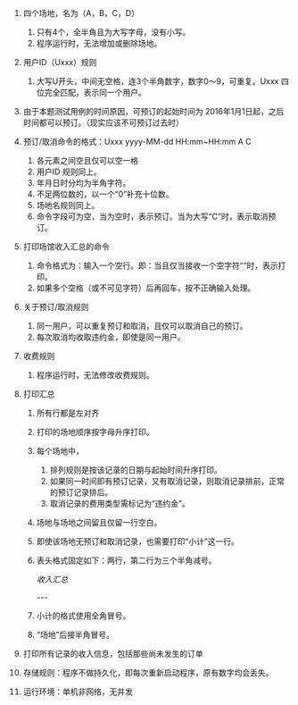 1. 四个场地，名为（A，B，C，D）

   1. 只有4个，全半角且为大写字母，没有小写。
   2. 程序运行时，无法增加或删除场地。

2. 用户ID（Uxxx）规则

   1. 大写U开头，中间无空格，连3个半角数字，数字0～9，可重复。Uxxx 四位完全匹配，表示同一个用户。

3. 由于本题测试用例的时间原因，可预订的起始时间为 2016年1月1日起，之后时间都可以预订。（现实应该不可预订过去时）

4. 预订/取消命令的格式：Uxxx yyyy-MM-dd HH:mm~HH:mm A C

   1. 各元素之间空且仅可以空一格
   2. 用户ID 规则同上。
   3. 年月日时分均为半角字符。
   4. 不足两位数的，以一个“0”补充十位数。
   5. 场地名规则同上。
   6. 命令字段可为空，当为空时，表示预订。当为大写“C”时，表示取消预订。

5. 打印场馆收入汇总的命令

   1. 命令格式为：输入一个空行。即：当且仅当接收一个空字符“”时，表示打印。
   2. 如果多个空格（或不可见字符）后再回车，按不正确输入处理。

6. 关于预订/取消规则

   1. 同一用户，可以重复预订和取消，且仅可以取消自己的预订。
   2. 每次取消均收取违约金，即使是同一用户。
   
7. 收费规则
   
   1. 程序运行时，无法修改收费规则。
   
8. 打印汇总

   1. 所有行都是左对齐

   2. 打印的场地顺序按字母升序打印。

   3. 每个场地中，

      1. 排列规则是按该记录的日期与起始时间升序打印。
      2. 如果同一时间即有预订记录，又有取消记录，则取消记录排前，正常的预订记录排后。
      3. 取消记录的费用类型需标记为“违约金”。

   4. 场地与场地之间留且仅留一行空白。

   5. 即使该场地无预订和取消记录，也需要打印“小计”这一行。

   6. 表头格式固定如下：两行，第二行为三个半角减号。

      *收入汇总*

      *\---*

   7. 小计的格式使用全角冒号。

   8. “场地”后接半角冒号。

9. 打印所有记录的收入信息，包括那些尚未发生的订单

10. 存储规则：程序不做持久化，即每次重新启动程序，原有数字均会丢失。

11. 运行环境：单机非网络，无并发